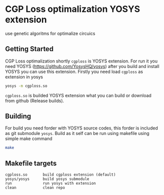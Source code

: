 # CGP Loss optimalization YOSYS extension

use genetic algoritms for optimalize circuics


## Getting Started

CGP Loss optimalization shortly `cgploss` is YOSYS extension. For run it you need YOSYS (https://github.com/YosysHQ/yosys) after you build and install YOSYS you can use this extension. Firstly you need load `cgploss` as extension in yosys

```bash
yosys -m cgploss.so
```
`cgploss.so` is builded YOSYS extension what you can build or download from github (Release builds).

## Building

For build you need forder with YOSYS source codes, this forder is included as git submodule `yosys`. Build as it self can be run using makefile using simple make command

```bash
make
```

## Makefile targets

```
cgploss.so       build cgploss extension (default)
yosys/yosys      build yosys submodule
run              run yosys with extension
clean            clean repo
```
